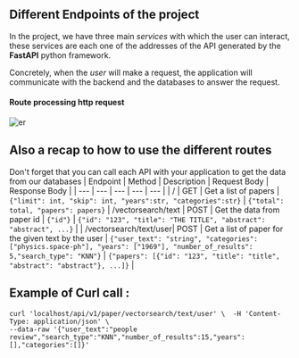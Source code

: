 ## Different Endpoints of the project

In the project, we have three main *services* with which the user can interact, these services are each one of the addresses of the API generated by the **FastAPI** python framework.

Concretely, when the *user* will make a request, the application will communicate with the backend and the databases to answer the request. 


#### Route processing http request
![er](https://miro.medium.com/max/1304/1*qvwLjnj2ExA707IZyUXLLw.png)



## Also a recap to how to use the different routes

Don't forget that you can call each API with your application to get the data from our databases 
| Endpoint | Method | Description | Request Body | Response Body |
| --- | --- | --- | --- | --- |
| / | GET | Get a list of papers | `{"limit": int, "skip": int, "years":str, "categories":str}` | `{"total": total, "papers": papers}`
| /vectorsearch/text | POST | Get the data from paper id | `{"id"}` | `{"id": "123", "title": "THE TITLE", "abstract": "abstract", ...}` |
| /vectorsearch/text/user| POST | Get a list of paper for the given text by the user | `{"user_text": "string", "categories": ["physics.space-ph"], "years": ["1969"], "number_of_results": 5,"search_type": "KNN"}` | `{"papers": [{"id": "123", "title": "title", "abstract": "abstract"}, ...]}` |

## Example of Curl call :

    curl 'localhost/api/v1/paper/vectorsearch/text/user' \  -H 'Content-Type: application/json' \             
    --data-raw '{"user_text":"people review","search_type":"KNN","number_of_results":15,"years":[],"categories":[]}'